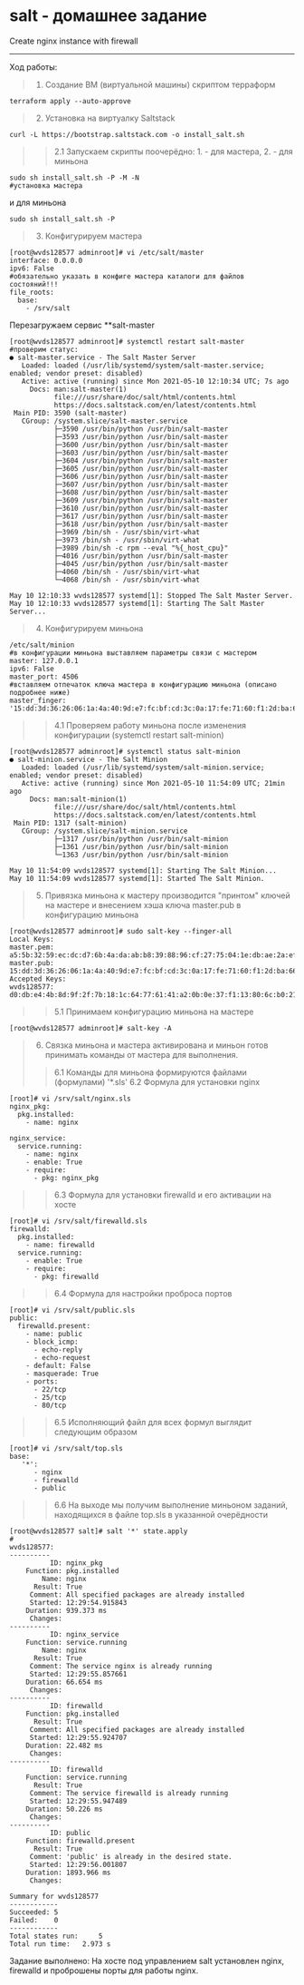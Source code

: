 # salt - домашнее задание
Create nginx instance with firewall
************************************************************
Ход работы:
> 1. Создание ВМ (виртуальной машины) скриптом терраформ 
```
terraform apply --auto-approve
```
> 2. Установка на виртуалку Saltstack
```
curl -L https://bootstrap.saltstack.com -o install_salt.sh
```
>> 2.1 Запускаем скрипты поочерёдно: 1. - для мастера, 2. - для миньона
```
sudo sh install_salt.sh -P -M -N
#установка мастера
```
и для миньона
```
sudo sh install_salt.sh -P
```
> 3. Конфигурируем мастера
```
[root@wvds128577 adminroot]# vi /etc/salt/master
interface: 0.0.0.0
ipv6: False
#обязательно указать в конфиге мастера каталоги для файлов состояний!!!
file_roots:
  base:
    - /srv/salt
```
Перезагружаем сервис **salt-master
```
[root@wvds128577 adminroot]# systemctl restart salt-master
#проверим статус:
● salt-master.service - The Salt Master Server
   Loaded: loaded (/usr/lib/systemd/system/salt-master.service; enabled; vendor preset: disabled)
   Active: active (running) since Mon 2021-05-10 12:10:34 UTC; 7s ago
     Docs: man:salt-master(1)
           file:///usr/share/doc/salt/html/contents.html
           https://docs.saltstack.com/en/latest/contents.html
 Main PID: 3590 (salt-master)
   CGroup: /system.slice/salt-master.service
           ├─3590 /usr/bin/python /usr/bin/salt-master
           ├─3593 /usr/bin/python /usr/bin/salt-master
           ├─3600 /usr/bin/python /usr/bin/salt-master
           ├─3603 /usr/bin/python /usr/bin/salt-master
           ├─3604 /usr/bin/python /usr/bin/salt-master
           ├─3605 /usr/bin/python /usr/bin/salt-master
           ├─3606 /usr/bin/python /usr/bin/salt-master
           ├─3607 /usr/bin/python /usr/bin/salt-master
           ├─3608 /usr/bin/python /usr/bin/salt-master
           ├─3609 /usr/bin/python /usr/bin/salt-master
           ├─3610 /usr/bin/python /usr/bin/salt-master
           ├─3617 /usr/bin/python /usr/bin/salt-master
           ├─3618 /usr/bin/python /usr/bin/salt-master
           ├─3969 /bin/sh - /usr/sbin/virt-what
           ├─3973 /bin/sh - /usr/sbin/virt-what
           ├─3989 /bin/sh -c rpm --eval "%{_host_cpu}"
           ├─4016 /usr/bin/python /usr/bin/salt-master
           ├─4045 /usr/bin/python /usr/bin/salt-master
           ├─4060 /bin/sh - /usr/sbin/virt-what
           └─4068 /bin/sh - /usr/sbin/virt-what

May 10 12:10:33 wvds128577 systemd[1]: Stopped The Salt Master Server.
May 10 12:10:33 wvds128577 systemd[1]: Starting The Salt Master Server...
```
> 4. Конфигурируем миньона
```
/etc/salt/minion
#в конфигурации миньона выставляем параметры связи с мастером
master: 127.0.0.1
ipv6: False
master_port: 4506
#вставляем отпечаток ключа мастера в конфигурацию миньона (описано подробнее ниже)
master_finger: '15:dd:3d:36:26:06:1a:4a:40:9d:e7:fc:bf:cd:3c:0a:17:fe:71:60:f1:2d:ba:66:01:99:da:25:f1:3a:05:42'
```
>> 4.1 Проверяем работу миньона после изменения конфигурации (systemctl restart salt-minion)
```
[root@wvds128577 adminroot]# systemctl status salt-minion
● salt-minion.service - The Salt Minion
   Loaded: loaded (/usr/lib/systemd/system/salt-minion.service; enabled; vendor preset: disabled)
   Active: active (running) since Mon 2021-05-10 11:54:09 UTC; 21min ago
     Docs: man:salt-minion(1)
           file:///usr/share/doc/salt/html/contents.html
           https://docs.saltstack.com/en/latest/contents.html
 Main PID: 1317 (salt-minion)
   CGroup: /system.slice/salt-minion.service
           ├─1317 /usr/bin/python /usr/bin/salt-minion
           ├─1361 /usr/bin/python /usr/bin/salt-minion
           └─1363 /usr/bin/python /usr/bin/salt-minion

May 10 11:54:09 wvds128577 systemd[1]: Starting The Salt Minion...
May 10 11:54:09 wvds128577 systemd[1]: Started The Salt Minion.
```
> 5. Привязка миньона к мастеру производится "принтом" ключей на мастере и внесением хэша ключа master.pub в конфигурацию миньона
```
[root@wvds128577 adminroot]# sudo salt-key --finger-all
Local Keys:
master.pem:  a5:5b:32:59:ec:dc:d7:6b:4a:da:ab:b8:39:88:96:cf:27:75:04:1e:db:ae:2a:ef:36:c7:4f:1f:a7:5f:de:07
master.pub:  15:dd:3d:36:26:06:1a:4a:40:9d:e7:fc:bf:cd:3c:0a:17:fe:71:60:f1:2d:ba:66:01:99:da:25:f1:3a:05:42
Accepted Keys:
wvds128577:  d0:db:e4:4b:8d:9f:2f:7b:18:1c:64:77:61:41:a2:0b:0e:37:f1:13:80:6c:b0:21:b3:64:37:6e:90:30:56:8f
```
>> 5.1 Принимаем конфигурацию миньона на мастере
```
[root@wvds128577 adminroot]# salt-key -A
```
> 6. Связка миньона и мастера активирована и миньон готов принимать команды от мастера для выполнения. 
>> 6.1 Команды для миньона формируются файлами (формулами) '*.sls' 
>> 6.2 Формула для установки nginx
```
[root]# vi /srv/salt/nginx.sls
nginx_pkg:
  pkg.installed:
    - name: nginx

nginx_service:
  service.running:
    - name: nginx
    - enable: True
    - require:
      - pkg: nginx_pkg
```
>> 6.3 Формула для установки firewalld и его активации на хосте
```
[root]# vi /srv/salt/firewalld.sls
firewalld:
  pkg.installed:
    - name: firewalld
  service.running:
    - enable: True
    - require:
      - pkg: firewalld
```
>> 6.4 Формула для настройки проброса портов 
```
[root]# vi /srv/salt/public.sls
public:
  firewalld.present:
    - name: public
    - block_icmp:
      - echo-reply
      - echo-request
    - default: False
    - masquerade: True
    - ports:
      - 22/tcp
      - 25/tcp
      - 80/tcp
```
>> 6.5 Исполняющий файл для всех формул выглядит следующим образом
```
[root]# vi /srv/salt/top.sls
base:
   '*':
      - nginx
      - firewalld
      - public
```
>> 6.6 На выходе мы получим выполнение миньоном заданий, находящихся в файле top.sls в указанной очерёдности
```
[root@wvds128577 salt]# salt '*' state.apply
#
wvds128577:
----------
          ID: nginx_pkg
    Function: pkg.installed
        Name: nginx
      Result: True
     Comment: All specified packages are already installed
     Started: 12:29:54.915843
    Duration: 939.373 ms
     Changes:
----------
          ID: nginx_service
    Function: service.running
        Name: nginx
      Result: True
     Comment: The service nginx is already running
     Started: 12:29:55.857661
    Duration: 66.654 ms
     Changes:
----------
          ID: firewalld
    Function: pkg.installed
      Result: True
     Comment: All specified packages are already installed
     Started: 12:29:55.924707
    Duration: 22.482 ms
     Changes:
----------
          ID: firewalld
    Function: service.running
      Result: True
     Comment: The service firewalld is already running
     Started: 12:29:55.947489
    Duration: 50.226 ms
     Changes:
----------
          ID: public
    Function: firewalld.present
      Result: True
     Comment: 'public' is already in the desired state.
     Started: 12:29:56.001807
    Duration: 1893.966 ms
     Changes:

Summary for wvds128577
------------
Succeeded: 5
Failed:    0
------------
Total states run:     5
Total run time:   2.973 s
```
Задание выполнено: На хосте под управлением salt установлен nginx, firewalld и проброшены порты для работы nginx.

